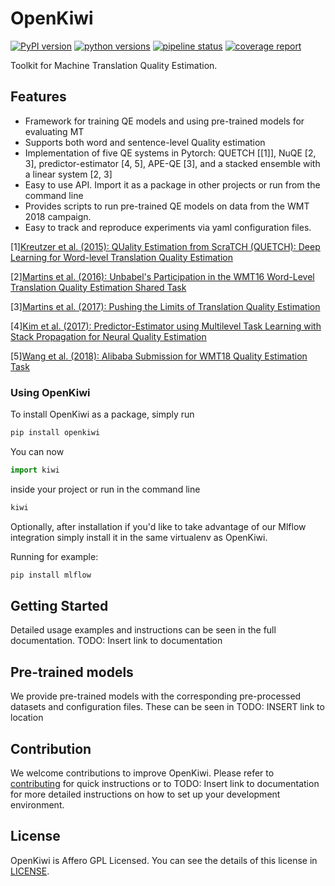 # OpenKiwi

[![PyPI version](https://badge.fury.io/py/openkiwi.svg)](https://badge.fury.io/py/openkiwi)
[![python versions](https://img.shields.io/pypi/pyversions/openkiwi.svg)](https://pypi.org/project/openkiwi/)
[![pipeline status](https://gitlab.com/Unbabel/OpenKiwi/badges/master/pipeline.svg)](https://gitlab.com/Unbabel/OpenKiwi/commits/master)
[![coverage report](https://gitlab.com/Unbabel/OpenKiwi/badges/master/coverage.svg)](https://gitlab.com/Unbabel/OpenKiwi/commits/master)
    
    
Toolkit for Machine Translation Quality Estimation.

## Features

* Framework for training QE models and using pre-trained models for evaluating MT
* Supports both word and sentence-level Quality estimation
* Implementation of five QE systems in Pytorch: QUETCH [[1]], NuQE [2, 3], predictor-estimator [4, 5], APE-QE [3], and a stacked ensemble with a linear system [2, 3] 
* Easy to use API. Import it as a package in other projects or run from the command line
* Provides scripts to run pre-trained QE models on data from the WMT 2018 campaign.
* Easy to track and reproduce experiments via yaml configuration files.

[1][Kreutzer et al. (2015): QUality Estimation from ScraTCH (QUETCH): Deep Learning for Word-level Translation Quality Estimation](http://aclweb.org/anthology/W15-3037)

[2][Martins et al. (2016): Unbabel's Participation in the WMT16 Word-Level Translation Quality Estimation Shared Task](http://www.aclweb.org/anthology/W16-2387)

[3][Martins et al. (2017): Pushing the Limits of Translation Quality Estimation](http://www.aclweb.org/anthology/Q17-1015)

[4][Kim et al. (2017): Predictor-Estimator using Multilevel Task Learning with Stack Propagation for Neural Quality Estimation](http://www.aclweb.org/anthology/W17-4763)

[5][Wang et al. (2018): Alibaba Submission for WMT18 Quality Estimation Task](http://statmt.org/wmt18/pdf/WMT093.pdf)


### Using OpenKiwi

To install OpenKiwi as a package, simply run
```bash
pip install openkiwi
```

You can now
```python
import kiwi
```
inside your project or run in the command line
```bash
kiwi
```

Optionally, after installation if you'd like to take advantage of our Mlflow integration simply install it in the same virtualenv as OpenKiwi.

Running for example:

```bash
pip install mlflow
```


## Getting Started

Detailed usage examples and instructions can be seen in the full documentation. 
TODO: Insert link to documentation

## Pre-trained models

We provide pre-trained models with the corresponding pre-processed datasets and configuration
files. These can be seen in TODO: INSERT link to location

## Contribution

We welcome contributions to improve OpenKiwi. Please refer to [contributing](CONTRIBUTING.md) for quick instructions or to TODO: Insert link to documentation for more detailed instructions on how to set up your development environment.

## License

OpenKiwi is Affero GPL Licensed. You can see the details of this license in [LICENSE](LICENSE.md).
